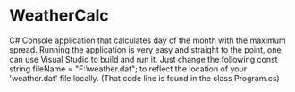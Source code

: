 # WeatherCalc
C# Console application that calculates day of the month with the maximum spread.
Running the application is very easy and straight to the point, one can use Visual Studio to build and run it. Just change the following const string fileName = "F:\\weather.dat"; to reflect the location of your 'weather.dat' file locally. (That code line is found in the class Program.cs) 
